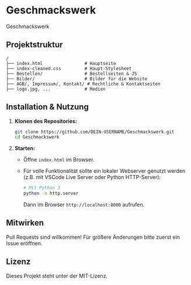 # Geschmackswerk
Geschmackswerk

## Projektstruktur

```
/
├── index.html                # Hauptseite
├── index-cleaned.css         # Haupt-Stylesheet
├── Bestellen/                # Bestellseiten & JS
├── Bilder/                   # Bilder für die Website
├── AGB/, Impressum/, Kontakt/ # Rechtliche & Kontaktseiten
├── logo.jpg, ...             # Medien
```

## Installation & Nutzung

1. **Klonen des Repositories:**
   ```bash
   git clone https://github.com/DEIN-USERNAME/Geschmackswerk.git
   cd Geschmackswerk
   ```

2. **Starten:**
   - Öffne `index.html` im Browser.
   - Für volle Funktionalität sollte ein lokaler Webserver genutzt werden (z.B. mit VSCode Live Server oder Python HTTP-Server):

     ```bash
     # Mit Python 3
     python -m http.server
     ```

     Dann im Browser `http://localhost:8000` aufrufen.

## Mitwirken

Pull Requests sind willkommen! Für größere Änderungen bitte zuerst ein Issue eröffnen.

## Lizenz

Dieses Projekt steht unter der MIT-Lizenz.
